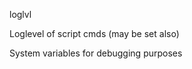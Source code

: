 <span style='color:var(--vscode-symbolIcon-methodForeground);'>loglvl</span> 

Loglevel of script cmds (may be set also)

System variables for debugging purposes